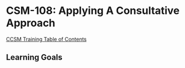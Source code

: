 # CSM-108: Applying A Consultative Approach

[CCSM Training Table of Contents](https://github.com/pslucas0212/CCSM-Training/)

## Learning Goals
